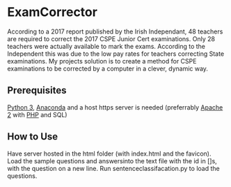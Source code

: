 # ExamCorrector

According to a 2017 report published by the Irish Independant, 48 teachers are required to correct the 2017 CSPE Junior Cert examinations. Only 28 teachers were actually available to mark the exams. According to the Independent this was due to the low pay rates for teachers correcting State examinations. My projects solution is to create a method for CSPE examinations to be corrected by a computer in a clever, dynamic way. 

## Prerequisites
[Python 3](https://www.python.org), [Anaconda](https://anaconda.org) and a host https server is needed (preferrably [Apache 2](https://httpd.apache.org) with [PHP](http://php.net) and SQL)

## How to Use
Have  server hosted in the html folder (with index.html and the favicon). Load the sample questions and answersinto the text file with the id in []s, with the question on a new line. Run sentenceclassifacation.py to load the questions.


